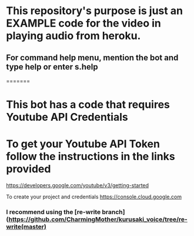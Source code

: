 # This repository's purpose is just an EXAMPLE code for the video in playing audio from heroku. 

## For command help menu, mention the bot and type help or enter s.help
=======
# This bot has a code that requires Youtube API Credentials
# To get your Youtube API Token follow the instructions in the links provided 
https://developers.google.com/youtube/v3/getting-started


To create your project and credentials 
https://console.cloud.google.com


### I recommend using the [re-write branch](https://github.com/CharmingMother/kurusaki_voice/tree/re-write(master)
